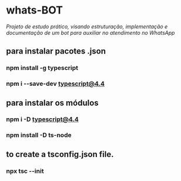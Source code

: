 # whats-BOT
_Projeto de estudo prático, visando estruturação, implementação e documentação de um bot para auxiliar no atendimento no WhatsApp_

## para instalar pacotes .json

### npm install -g typescript
### npm i --save-dev typescript@4.4
## para instalar os módulos

### npm i -D typescript@4.4
### npm install -D ts-node

## to create a tsconfig.json file.
### npx tsc --init
